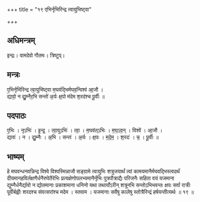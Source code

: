 +++
title = "१९ एभिर्नृभिरिन्द्र त्वायुभिष्ट्वा"

+++
## अधिमन्त्रम्
इन्द्रः। वामदेवो गौतमः। त्रिष्टुप्।

## मन्त्रः
ए॒भिर्नृभि॑रिन्द्र त्वा॒युभि॑ष्ट्वा म॒घव॑द्भिर्मघव॒न्विश्व॑ आ॒जौ ।  
द्यावो॒ न द्यु॒म्नैर॒भि सन्तो॑ अ॒र्यः क्ष॒पो म॑देम श॒रद॑श्च पू॒र्वीः ॥

## पदपाठः
ए॒भिः । नृऽभिः॑ । इ॒न्द्र॒ । त्वा॒युऽभिः॑ । त्वा॒ । म॒घव॑त्ऽभिः । म॒घ॒ऽव॒न् । विश्वे॑ । आ॒जौ ।  
द्यावः॑ । न । द्यु॒म्नैः । अ॒भि । सन्तः॑ । अ॒र्यः । क्ष॒पः । म॒दे॒म॒ । श॒रदः॑ । च॒ । पू॒र्वीः ॥

## भाष्यम्
हे मघवन्धनवन्निन्द्र विश्वे विश्वस्मिन्नाजौ सङ्ग्रामे त्वायुभिः शत्रुजयार्थं त्वां कामयमानैर्मघवद्भिस्त्वदर्थं दीयमानहविर्लक्षणैर्धनैरुपेतैरेभिः प्रत्यक्षेणोपलभ्यमानैर्नृभिः पुत्रपौत्राद्यैः परिजनैः सहिता वयं यजमाना द्युम्नैर्धनैर्द्यावो न द्योतमानाः प्रकाशमाना धनिनो यथा तथार्योऽरीन् शत्रूनभि सन्तोऽभिभवन्तः क्षपः सर्वा रात्रीः पूर्वीर्बह्वीः शरदश्च संवत्सरांश्च मदेम । स्तवाम । यजमानाः सर्वेषु कालेषु स्तोत्रैरिन्द्रं हर्षयन्तीत्यर्थः ॥ १९ ॥